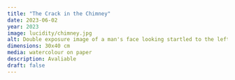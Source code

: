 ```yaml
---
title: "The Crack in the Chimney"
date: 2023-06-02
year: 2023
image: lucidity/chimney.jpg
alt: Double exposure image of a man's face looking startled to the left in teal and looking down thoughtfully in ochre
dimensions: 30x40 cm
media: watercolour on paper
description: Avaliable
draft: false
---
```


